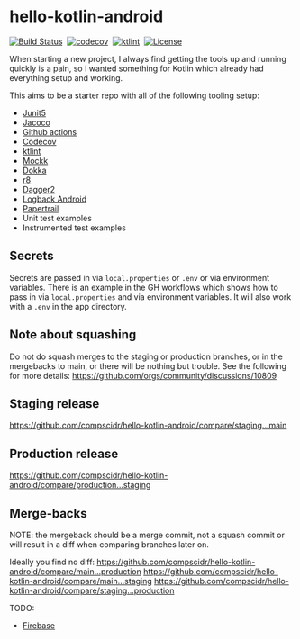 # hello-kotlin-android
[![Build Status](https://github.com/compscidr/hello-kotlin-android/workflows/Gradle%20Build/badge.svg)](https://github.com/compscidr/hello-kotlin-android/actions)&nbsp;
[![codecov](https://codecov.io/gh/compscidr/hello-kotlin-android/branch/main/graph/badge.svg?token=KQYUqNQ3Da)](https://codecov.io/gh/compscidr/hello-kotlin-android)&nbsp;
[![ktlint](https://img.shields.io/badge/code%20style-%E2%9D%A4-FF4081.svg)](https://ktlint.github.io/)&nbsp;
[![License](https://img.shields.io/badge/License-Apache%202.0-blue.svg)](https://opensource.org/licenses/Apache-2.0)

When starting a new project, I always find getting the tools up and running quickly is a pain, so I
wanted something for Kotlin which already had everything setup and working.

This aims to be a starter repo with all of the following tooling setup:
* [Junit5](https://junit.org/junit5/docs/current/user-guide/)
* [Jacoco](https://www.eclemma.org/jacoco/) 
* [Github actions](https://github.com/marketplace/actions/gradle-android)
* [Codecov](https://codecov.io/)
* [ktlint](https://ktlint.github.io/)
* [Mockk](https://mockk.io/ANDROID.html)
* [Dokka](https://github.com/Kotlin/dokka)
* [r8](https://android-developers.googleblog.com/2018/11/r8-new-code-shrinker-from-google-is.html)
* [Dagger2](https://medium.com/@elye.project/dagger-2-for-dummies-in-kotlin-with-one-page-simple-code-project-618a5f9f2fe8)
* [Logback Android](https://github.com/tony19/logback-android)
* [Papertrail](https://papertrailapp.com/)
* Unit test examples
* Instrumented test examples

## Secrets
Secrets are passed in via `local.properties` or `.env` or via environment variables. There is an example in the GH workflows which shows how to pass in via
`local.properties` and via environment variables. It will also work with a `.env` in the app directory.

## Note about squashing
Do not do squash merges to the staging or production branches, or in the mergebacks to main, or
there will be nothing but trouble. See the following for more details:
https://github.com/orgs/community/discussions/10809

## Staging release
https://github.com/compscidr/hello-kotlin-android/compare/staging...main

## Production release
https://github.com/compscidr/hello-kotlin-android/compare/production...staging

## Merge-backs
NOTE: the mergeback should be a merge commit, not a squash commit or will result in a diff when
comparing branches later on.

Ideally you find no diff:
https://github.com/compscidr/hello-kotlin-android/compare/main...production
https://github.com/compscidr/hello-kotlin-android/compare/main...staging
https://github.com/compscidr/hello-kotlin-android/compare/staging...production

TODO:
* [Firebase](https://firebase.google.com/docs/crashlytics)
